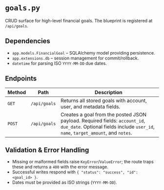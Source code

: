 # `goals.py`

CRUD surface for high-level financial goals. The blueprint is registered at
`/api/goals`.

## Dependencies

- `app.models.FinancialGoal` – SQLAlchemy model providing persistence.
- `app.extensions.db` – session management for commit/rollback.
- `datetime` for parsing ISO `YYYY-MM-DD` due dates.

## Endpoints

| Method | Path | Description |
| ------ | ---- | ----------- |
| `GET` | `/api/goals` | Returns all stored goals with account, user, and metadata fields. |
| `POST` | `/api/goals` | Creates a goal from the posted JSON payload. Required fields: `account_id`, `due_date`. Optional fields include `user_id`, `name`, `target_amount`, and `notes`. |

## Validation & Error Handling

- Missing or malformed fields raise `KeyError`/`ValueError`; the route traps
  these and returns a `400` with the error message.
- Successful writes respond with `{ "status": "success", "id": <goal_id> }`.
- Dates must be provided as ISO strings (`YYYY-MM-DD`).
